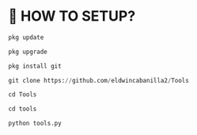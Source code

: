 # 📰 HOW TO SETUP?

```python
pkg update
```
```python
pkg upgrade
```
```python
pkg install git
```
```python
git clone https://github.com/eldwincabanilla2/Tools
```
```python
cd Tools
```
```python
cd tools
```
```python
python tools.py
```
